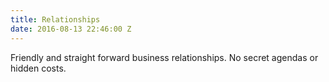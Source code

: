 ```yaml
---
title: Relationships
date: 2016-08-13 22:46:00 Z
---
```


Friendly and straight forward business relationships. No secret agendas or hidden costs.